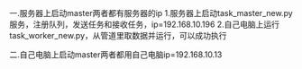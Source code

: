 一.服务器上启动master两者都有服务器的ip
1.服务器上启动task_master_new.py服务，注册队列，发送任务和接收任务，ip=192.168.10.196
2.自己电脑上运行task_worker_new.py，从管道里取数据并运行，可以成功执行

二.自己电脑上启动master两者都用自己电脑ip=192.168.10.13